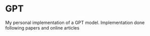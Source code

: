 # GPT
My personal implementation of a GPT model. Implementation done following papers and online articles